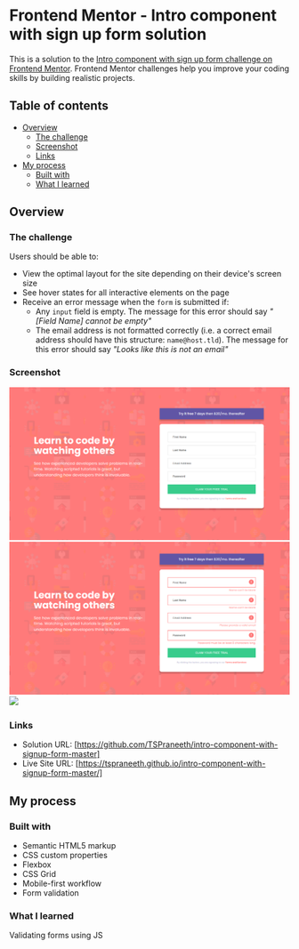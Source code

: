 # Frontend Mentor - Intro component with sign up form solution

This is a solution to the [Intro component with sign up form challenge on Frontend Mentor](https://www.frontendmentor.io/challenges/intro-component-with-signup-form-5cf91bd49edda32581d28fd1). Frontend Mentor challenges help you improve your coding skills by building realistic projects. 

## Table of contents

- [Overview](#overview)
  - [The challenge](#the-challenge)
  - [Screenshot](#screenshot)
  - [Links](#links)
- [My process](#my-process)
  - [Built with](#built-with)
  - [What I learned](#what-i-learned)


## Overview

### The challenge

Users should be able to:

- View the optimal layout for the site depending on their device's screen size
- See hover states for all interactive elements on the page
- Receive an error message when the `form` is submitted if:
  - Any `input` field is empty. The message for this error should say *"[Field Name] cannot be empty"*
  - The email address is not formatted correctly (i.e. a correct email address should have this structure: `name@host.tld`). The message for this error should say *"Looks like this is not an email"*

### Screenshot

![](./desktop.png)
![](./desktop-active.png)
![](./mobille.png)


### Links

- Solution URL: [https://github.com/TSPraneeth/intro-component-with-signup-form-master]
- Live Site URL: [https://tspraneeth.github.io/intro-component-with-signup-form-master/]

## My process

### Built with

- Semantic HTML5 markup
- CSS custom properties
- Flexbox
- CSS Grid
- Mobile-first workflow
- Form validation

### What I learned

Validating forms using JS
